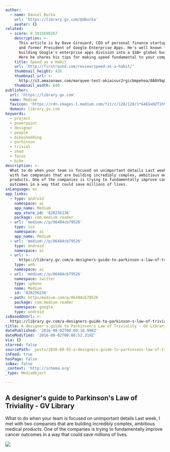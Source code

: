 ```yaml
---
author:
  - name: Daniel Burka
    url: 'https://library.gv.com/@dburka'
    avatar: {}
related:
  - score: 0.5015699267
    description: >-
      This article is by Dave Girouard, CEO of personal finance startup Upstart,
      and former President of Google Enterprise Apps. He's well known for
      building Google's enterprise apps division into a $1B+ global business.
      Here he shares his tips for making speed fundamental to your company.
    title: Speed as a Habit
    url: 'http://firstround.com/review/speed-as-a-habit/'
    thumbnail_height: 426
    thumbnail_url: >-
      http://s3.amazonaws.com/marquee-test-akiaisur2rgicbmpehea/8A0V9qL9TTic0g9CdcXm_Dave%20Hero.jpg
    thumbnail_width: 640
publisher:
  url: 'https://library.gv.com'
  name: Medium
  favicon: 'https://cdn-images-1.medium.com/fit/c/128/128/1*G4EGxHZT1hVbtmYh-NKiUQ.png'
  domain: library.gv.com
keywords:
  - project
  - powerpoint
  - designer
  - people
  - bikeshedding
  - parkinson
  - trivial
  - shed
  - focus
  - bike
description: >-
  What to do when your team is focused on unimportant details Last week, I met
  with two companies that are building incredibly complex, ambitious medical
  products. One of the companies is trying to fundamentally improve cancer
  outcomes in a way that could save millions of lives.
inLanguage: en
app_links:
  - type: android
    namespace: ai
    app_name: Medium
    app_store_id: '828256236'
    package: com.medium.reader
  - url: 'medium://p/86484cb79526'
    type: ios
    namespace: ai
    app_name: Medium
  - url: 'medium://p/86484cb79526'
    type: android
    namespace: ai
  - url: >-
      https://library.gv.com/a-designers-guide-to-parkinson-s-law-of-triviality-86484cb79526
    type: web
    namespace: ai
  - url: 'medium://p/86484cb79526'
    namespace: twitter
    type: iphone
    name: Medium
    id: '828256236'
  - path: https/medium.com/p/86484cb79526
    package: com.medium.reader
    namespace: google
    type: android
isBasedOnUrl: >-
  https://library.gv.com/a-designers-guide-to-parkinson-s-law-of-triviality-86484cb79526#.u2roslbdm
title: A designer's guide to Parkinson's Law of Triviality - GV Library
datePublished: '2016-08-02T00:09:16.998Z'
dateModified: '2016-08-02T00:08:52.319Z'
via: {}
starred: false
sourcePath: _posts/2016-08-02-a-designers-guide-to-parkinsons-law-of-triviality-gv-lib.md
inFeed: true
hasPage: false
inNav: false
_context: 'http://schema.org'
_type: MediaObject

---
```

<article style=""><h1>A designer's guide to Parkinson's Law of Triviality - GV Library</h1><p>What to do when your team is focused on unimportant details Last week, I met with two companies that are building incredibly complex, ambitious medical products. One of the companies is trying to fundamentally improve cancer outcomes in a way that could save millions of lives.</p><img src="https://cdn-images-1.medium.com/max/2000/1*oJZZkrnqX1zRMjuIpl9M-Q.jpeg" /></article>